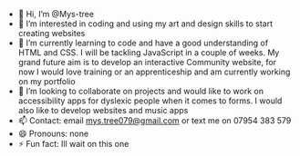 - 👋 Hi, I’m @Mys-tree
- 👀 I’m interested in coding and using my art and design skills to start creating websites
- 🌱 I’m currently learning to code and have a good understanding of HTML and CSS. I will be tackling JavaScript in a couple of weeks. My grand future aim is to develop an interactive Community website, for now I would love training or an apprenticeship and am currently working on my portfolio
- 💞️ I’m looking to collaborate on projects and would like to work on accessibility apps for dyslexic people when it comes to forms. I would also like to develop websites and music apps
- 📫 Contact: email mys.tree079@gmail.com or text me on 07954 383 579
- 😄 Pronouns: none
- ⚡ Fun fact: Ill wait on this one

<!---
Mys-tree/Mys-tree is a ✨ special ✨ repository because its `README.md` (this file) appears on your GitHub profile.
You can click the Preview link to take a look at your changes.
--->
